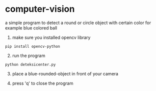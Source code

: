 # computer-vision
a simple program to detect a round or circle object with certain color for example blue colored ball

1. make sure you installed opencv library
```
pip install opencv-python
```
2. run the program
```
python deteksicenter.py
```
3. place a blue-rounded-object in front of your camera

4. press 'q' to close the program
